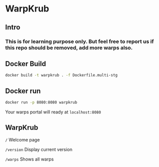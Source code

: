 # WarpKrub
## Intro
### This is for learning purpose only. But feel free to report us if this repo should be removed, add more warps also.

## Docker Build
```sh
docker build -t warpkrub . -f Dockerfile.multi-stg
```

## Docker run
```sh
docker run -p 8080:8080 warpkrub 
```
Your warps portal will ready at `localhost:8080`
## WarpKrub
`/` Welcome page

`/version` Display current version

`/warps` Shows all warps